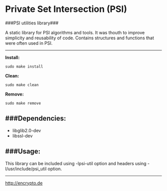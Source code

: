# Private Set Intersection (PSI)
###PSI utilities library###

A static library for PSI algorithms and tools. It was thouth to improve 
simplicity and reusability of code. Contains structures and functions that were 
often used in PSI.

---
__Install:__
```
sudo make install
```
__Clean:__ 
```
sudo make clean
```

__Remove:__ 
```
sudo make remove
```

###Dependencies:
---
 * libglib2.0-dev
 * libssl-dev

###Usage:
---
This library can be included using -lpsi-util option and 
headers using -I/usr/include/psi_util option.

---
http://encrypto.de